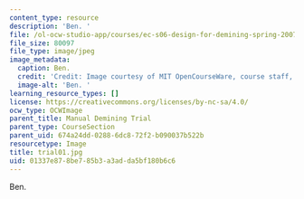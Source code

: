 ```yaml
---
content_type: resource
description: 'Ben. '
file: /ol-ocw-studio-app/courses/ec-s06-design-for-demining-spring-2007/01337e878be785b3a3adda5bf180b6c6_trial01.jpg
file_size: 80097
file_type: image/jpeg
image_metadata:
  caption: Ben.
  credit: 'Credit: Image courtesy of MIT OpenCourseWare, course staff, and students.'
  image-alt: 'Ben. '
learning_resource_types: []
license: https://creativecommons.org/licenses/by-nc-sa/4.0/
ocw_type: OCWImage
parent_title: Manual Demining Trial
parent_type: CourseSection
parent_uid: 674a24dd-0288-6dc8-72f2-b090037b522b
resourcetype: Image
title: trial01.jpg
uid: 01337e87-8be7-85b3-a3ad-da5bf180b6c6
---
```

Ben. 